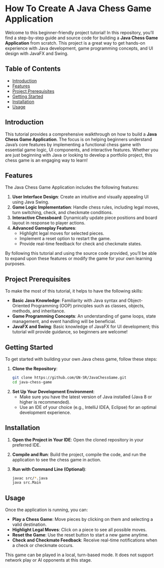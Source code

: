 # How To Create A Java Chess Game Application

Welcome to this beginner-friendly project tutorial! In this repository, you’ll find a step-by-step guide and source code for building a **Java Chess Game Application** from scratch. This project is a great way to get hands-on experience with Java development, game programming concepts, and UI design with JavaFX and Swing.

## Table of Contents

- [Introduction](#introduction)
- [Features](#features)
- [Project Prerequisites](#project-prerequisites)
- [Getting Started](#getting-started)
- [Installation](#installation)
- [Usage](#usage)



## Introduction

This tutorial provides a comprehensive walkthrough on how to build a **Java Chess Game Application**. The focus is on helping beginners understand Java’s core features by implementing a functional chess game with essential game logic, UI components, and interactive features. Whether you are just beginning with Java or looking to develop a portfolio project, this chess game is an engaging way to learn!

## Features

The Java Chess Game Application includes the following features:

1. **User Interface Design**: Create an intuitive and visually appealing UI using Java Swing.
2. **Game Logic Implementation**: Handle chess rules, including legal moves, turn switching, check, and checkmate conditions.
3. **Interactive Chessboard**: Dynamically update piece positions and board layout in response to player actions.
4. **Advanced Gameplay Features**:
   - Highlight legal moves for selected pieces.
   - Implement a reset option to restart the game.
   - Provide real-time feedback for check and checkmate states.

By following this tutorial and using the source code provided, you’ll be able to expand upon these features or modify the game for your own learning purposes.

## Project Prerequisites

To make the most of this tutorial, it helps to have the following skills:

- **Basic Java Knowledge**: Familiarity with Java syntax and Object-Oriented Programming (OOP) principles such as classes, objects, methods, and inheritance.
- **Game Programming Concepts**: An understanding of game loops, state management, and event handling will be beneficial.
- **JavaFX and Swing**: Basic knowledge of JavaFX for UI development; this tutorial will provide guidance, so beginners are welcome!

## Getting Started

To get started with building your own Java chess game, follow these steps:

1. **Clone the Repository**:
    ```bash
    git clone https://github.com/GN-SR/JavaChessGame.git
    cd java-chess-game
    ```
2. **Set Up Your Development Environment**:
   - Make sure you have the latest version of Java installed (Java 8 or higher is recommended).
   - Use an IDE of your choice (e.g., IntelliJ IDEA, Eclipse) for an optimal development experience.

## Installation

1. **Open the Project in Your IDE**: 
   Open the cloned repository in your preferred IDE.
   
2. **Compile and Run**: 
   Build the project, compile the code, and run the application to see the chess game in action.

3. **Run with Command Line (Optional)**:
    ```bash
    javac src/*.java
    java src.Main
    ```

## Usage

Once the application is running, you can:

- **Play a Chess Game**: Move pieces by clicking on them and selecting a valid destination.
- **Highlight Legal Moves**: Click on a piece to see all possible moves.
- **Reset the Game**: Use the reset button to start a new game anytime.
- **Check and Checkmate Feedback**: Receive real-time notifications when a check or checkmate occurs.

This game can be played in a local, turn-based mode. It does not support network play or AI opponents at this stage.



